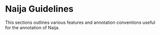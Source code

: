 # Naija Guidelines 

This sections outlines various features and annotation conventions useful for the annotation of Naija.



